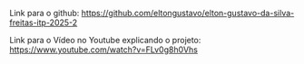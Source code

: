Link para o github:
https://github.com/eltongustavo/elton-gustavo-da-silva-freitas-itp-2025-2

Link para o Vídeo no Youtube explicando o projeto:
https://www.youtube.com/watch?v=FLv0g8h0Vhs
